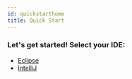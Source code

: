 ```yaml
---
id: quickstarthome
title: Quick Start
---
```




### Let's get started! Select your IDE:
- [Eclipse](00-pre-reqs-eclipse.md)
- [IntelliJ](00-pre-reqs-intellij.md)

